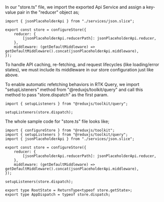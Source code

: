 In our "store.ts" file, we import the exported Api Service and assign a key-value pair in the "reducer" object as;

```
import { jsonPlaceholderApi } from "./services/json.slice";

export const store = configureStore({
    reducer: {
        [jsonPlaceholderApi.reducerPath]: jsonPlaceholderApi.reducer,
    },
    middleware: (getDefaultMiddleware) => getDefaultMiddleware().concat(jsonPlaceholderApi.middleware),
});
```

To handle API caching, re-fetching, and request lifecycles (like loading/error states), we must include its middleware in our store configuration just like above.

To enable automatic refetching behaviors in RTK Query, we import "setupListeners" method from "@reduxjs/toolkit/query" and call this method to pass "store.dispatch" as the first param.

```
import { setupListeners } from "@reduxjs/toolkit/query";

setupListeners(store.dispatch);
```

The whole sample code for "store.ts" file looks like;

```
import { configureStore } from "@reduxjs/toolkit";
import { setupListeners } from "@reduxjs/toolkit/query";
import { jsonPlaceholderApi } from "./services/json.slice";

export const store = configureStore({
    reducer: {
        [jsonPlaceholderApi.reducerPath]: jsonPlaceholderApi.reducer,
    },
    middleware: (getDefaultMiddleware) => getDefaultMiddleware().concat(jsonPlaceholderApi.middleware),
});

setupListeners(store.dispatch);

export type RootState = ReturnType<typeof store.getState>;
export type AppDispatch = typeof store.dispatch;
```